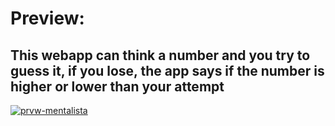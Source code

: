 <h1>Preview:</h1> 

<h2>This webapp can think a number and you try to guess it, if you lose, the app says if the number is higher or lower than your attempt</h2> 

<a href="https://ibb.co/j6MhGnX"><img src="https://i.ibb.co/5M8TvbH/prvw-mentalista.png" alt="prvw-mentalista" border="0"></a><br /><a target='_blank' href='https://pt-br.imgbb.com/'></a><br />


